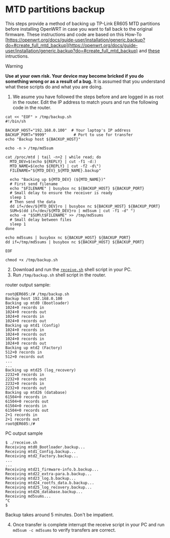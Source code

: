 # MTD partitions backup
This steps provide a method of backing up TP-Link ER605 MTD partitions before installing OpenWRT in case you want to fall back to the original firmware. These instructions and code are based on this How-To [https://openwrt.org/docs/guide-user/installation/generic.backup?do=#create_full_mtd_backup](https://openwrt.org/docs/guide-user/installation/generic.backup?do=#create_full_mtd_backup) and [these](https://github.com/chill1Penguin/er605v2_openwrt_install/issues/21#issue-2843453155)  intructions.

> [!WARNING] 
> **Use at your own risk. Your device may become bricked if you do something wrong or as a result of a bug.** It is assumed that you understand what these scripts do and what you are doing.

1. We asume you have followed the steps before and are logged in as root in the router. Edit the IP address to match yours and run the following code in the router.
```shell
cat << "EOF" > /tmp/backup.sh
#!/bin/sh

BACKUP_HOST="192.168.0.100"  # Your laptop's IP address
BACKUP_PORT="9999"            # Port to use for transfer
echo "Backup host ${BACKUP_HOST}"

echo -n > /tmp/md5sum

cat /proc/mtd | tail -n+2 | while read; do
  MTD_DEV=$(echo ${REPLY} | cut -f1 -d:)
  MTD_NAME=$(echo ${REPLY} | cut -f2 -d\")
  FILENAME="${MTD_DEV}_${MTD_NAME}.backup"
  
  echo "Backing up ${MTD_DEV} (${MTD_NAME})"
  # First send filename
  echo "$FILENAME" | busybox nc ${BACKUP_HOST} ${BACKUP_PORT}
  # Small delay to ensure the receiver is ready
  sleep 1
  # Then send the data
  dd if=/dev/${MTD_DEV}ro | busybox nc ${BACKUP_HOST} ${BACKUP_PORT}
  SUM=$(dd if=/dev/${MTD_DEV}ro | md5sum | cut -f1 -d" ")
  echo -e "$SUM\t$FILENAME" >> /tmp/md5sums
  # Small delay between files
  sleep 1
done

echo md5sums | busybox nc ${BACKUP_HOST} ${BACKUP_PORT}
dd if=/tmp/md5sums | busybox nc ${BACKUP_HOST} ${BACKUP_PORT}

EOF

chmod +x /tmp/backup.sh
```
2. Download and run the [`receive.sh`](receive.sh) shell script in your PC.
3. Run `/tmp/backup.sh` shell script in the router.

router output sample:
```
root@ER605:/# /tmp/backup.sh
Backup host 192.168.0.100
Backing up mtd0 (Bootloader)
1024+0 records in
1024+0 records out
1024+0 records in
1024+0 records out
Backing up mtd1 (Config)
1024+0 records in
1024+0 records out
1024+0 records in
1024+0 records out
Backing up mtd2 (Factory)
512+0 records in
512+0 records out
...
...
Backing up mtd25 (log_recovery)
2232+0 records in
2232+0 records out
2232+0 records in
2232+0 records out
Backing up mtd26 (database)
61504+0 records in
61504+0 records out
61504+0 records in
61504+0 records out
2+1 records in
2+1 records out
root@ER605:/# 
```

PC output sample
```
$ ./receive.sh 
Receiving mtd0_Bootloader.backup...
Receiving mtd1_Config.backup...
Receiving mtd2_Factory.backup...
...
...
Receiving mtd21_firmware-info.b.backup...
Receiving mtd22_extra-para.b.backup...
Receiving mtd23_log.b.backup...
Receiving mtd24_rootfs_data.b.backup...
Receiving mtd25_log_recovery.backup...
Receiving mtd26_database.backup...
Receiving md5sums...
^C
$ 
```

Backup takes around 5 minutes. Don't be impatient.

4. Once transfer is complete interrupt the receive script in your PC and run `md5sum -c md5sums` to verify transfers are correct.

